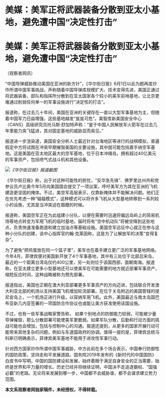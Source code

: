 # 美媒：美军正将武器装备分散到亚太小基地，避免遭中国“决定性打击”

# 美媒：美军正将武器装备分散到亚太小基地，避免遭中国“决定性打击”

（观察者网讯）

“中国导弹威胁推动美国在亚洲的新方针”，《华尔街日报》6月1日以此为题再度炒作所谓中国军事挑战，声称随着中国导弹库规模扩大、技术变得先进，美国正通过将武器装备、部队和指挥所分散到在亚太国家各个较小的美军前哨基地，让北京更难通过削弱任何单一的军事设施进行“决定性的打击”。

报道称，在过去几十年间，美国在亚洲的关键存在一直以大型军事基地为主，但随着中国军力日益增强，这些基地越发“岌岌可危”。美智库新美国安全中心（CANS）高级研究员托马斯·舒加特声称：“鉴于中国人民解放军火箭军在过去几年里能力突飞猛进，其对固定基地的威胁显而易见。”

报道进一步渲染道，美国安全分析人士最近针对台海地区等进行的战棋模拟，普遍假定中方将试图在冲突早期摧毁美国的主要设施，其中就可能包括嘉手纳空军基地。这是美国在亚太地区最大的空军基地，位于日本冲绳岛，拥有超过40亿美元的军事资产，包括喷气式战斗机和其他设备。

![](https://inews.gtimg.com/newsapp_bt/0/15802587897/1000)_《华尔街日报》报道截图_

《华尔街日报》称，出于对这种可能性的担忧，“反华急先锋”、佛罗里达州共和党参议员卢比奥今年5月向美国国会提交了一项议案，呼吁美军方为其在亚洲的飞机建造更坚固的掩体。不过，美空军高层表示，仅靠新掩体并不能解决问题。他们正在优先考虑一种“轴辐模式”，这种模式可以将许多飞机从大型基地转移到一系列较小的设施，尤其是当冲突迫在眉睫的时候。

报道称，美国空军正在为此组建小分队，以便在需要时迅速将偏远岛屿上的简易机场等地点转变为军用飞机的临时基地，届时将有“空中机动队”将被空降到这些地点，负责快速准备跑道和建立加油点等基础设施。美国空军远征中心就正在参与这种小分队的创建，该中心指挥官约翰·克莱因称，这是为了让解放军的决策“变得复杂”。

为了避免“把鸡蛋放在同一个篮子里”，美军也在着手建立更广泛的军事基地网络。今年4月，菲律宾便对美国新开放了4个军事基地，其中有三处位于北部吕宋岛，最近的一个距离台湾岛仅约400公里，另一处则位于该国西部，面朝南海。报道称，在亚太建立更多小型基地还可以使美军在可能需要的地方就近部署军事资产，缩短反应时间，这种战略被称为预先部署。

报道指出，美国也正朝在澳大利亚部署更多军事资产的方向迈进，包括联合开发澳大利亚北部的机场以支持美国飞机增加轮流部署。在位于关岛附近的美国管辖的提尼安岛上，一个机场正进行升级，以容纳军用飞机。此外，美国最近与南太岛国巴布亚新几内亚签署的一项国防合作协议也或能让美方获准使用该国设施。

不过，也有一些军事战略家警告称，
如果个别地点的防御能力较弱，可能被少量导弹摧毁，那么分散部署可能使美军更脆弱。如果军队分散，后勤和行动方面的挑战可能也会增加，包括与控制中心的沟通。报道还提到，从更多的国家开展行动可能带来其他复杂的问题，例如与东道国政府的协调。值得一提的是，菲律宾总统马科斯已明确表示，菲律宾美军基地不能用于进攻性军事行动。

针对西方国家炒作所谓中国军事威胁，中方此前在多个场合表示，中国奉行防御性的国防政策，坚持走和平发展道路。国务院2019年发布的《新时代的中国国防》白皮书中写明，中国的国防建设和发展，始终着眼于满足自身安全的正当需要，始终是世界和平力量的增长。历史已经并将继续证明，中国决不走追逐霸权、“国强必霸”的老路。无论将来发展到哪一步，中国都不会威胁谁，都不会谋求建立势力范围。

**本文系观察者网独家稿件，未经授权，不得转载。**

